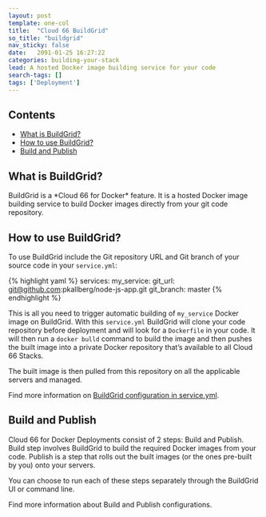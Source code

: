 ```yaml
---
layout: post
template: one-col
title:  "Cloud 66 BuildGrid"
so_title: "buildgrid"
nav_sticky: false
date:   2091-01-25 16:27:22
categories: building-your-stack
lead: A hosted Docker image building service for your code
search-tags: []
tags: ['Deployment']
---
```

<h2>Contents</h2>
<ul class="page-toc">
    <li><a href="#what-is-buildgrid">What is BuildGrid?</a></li>
    <li><a href="#how-to-use-buildgrid">How to use BuildGrid?</a></li>
    <li><a href="#build-and-publish">Build and Publish</a></li>
</ul>

<h2 id="what-is-buildgrid">What is BuildGrid?</h2>
BuildGrid is a *Cloud 66 for Docker* feature. It is a hosted Docker image building service to build Docker images directly from your git code repository.

<h2 id="how-to-use-buildgrid">How to use BuildGrid?</h2>

To use BuildGrid include the Git repository URL and Git branch of your source code in your `service.yml`:

{% highlight yaml %}
services:
  my_service:
    git_url: git@github.com:pkallberg/node-js-app.git
    git_branch: master
{% endhighlight %}

This is all you need to trigger automatic building of `my_service` Docker image on BuildGrid. With this `service.yml` BuildGrid will clone your code repository before deployment and will look for a `Dockerfile` in your code. It will then run a `docker bulld` command to build the image and then pushes the built image into a private Docker repository that’s available to all Cloud 66 Stacks.

The built image is then pulled from this repository on all the applicable servers and managed.

Find more information on [BuildGrid configuration in service.yml](/building-your-stack/building-your-docker-service).


<h2 id="build-and-publish">Build and Publish</h2>

Cloud 66 for Docker Deployments consist of 2 steps: Build and Publish. Build step involves BuildGrid to build the required Docker images from your code. Publish is a step that rolls out the built images (or the ones pre-built by you) onto your servers.

You can choose to run each of these steps separately through the BuildGrid UI or command line.

Find more information about Build and Publish configurations.
